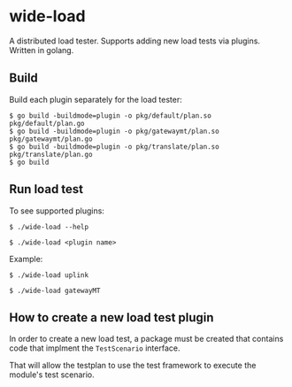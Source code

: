 # wide-load
A distributed load tester. Supports adding new load tests via plugins. Written in golang.

## Build

Build each plugin separately for the load tester:
```
$ go build -buildmode=plugin -o pkg/default/plan.so pkg/default/plan.go
$ go build -buildmode=plugin -o pkg/gatewaymt/plan.so pkg/gatewaymt/plan.go
$ go build -buildmode=plugin -o pkg/translate/plan.so pkg/translate/plan.go
$ go build
```

## Run load test

To see supported plugins:
```
$ ./wide-load --help
```

```
$ ./wide-load <plugin name>
```

Example:
```
$ ./wide-load uplink

$ ./wide-load gatewayMT
```

## How to create a new load test plugin

In order to create a new load test, a package must be created that contains code that implment the `TestScenario` interface.

That will allow the testplan to use the test framework to execute the module's test scenario.
